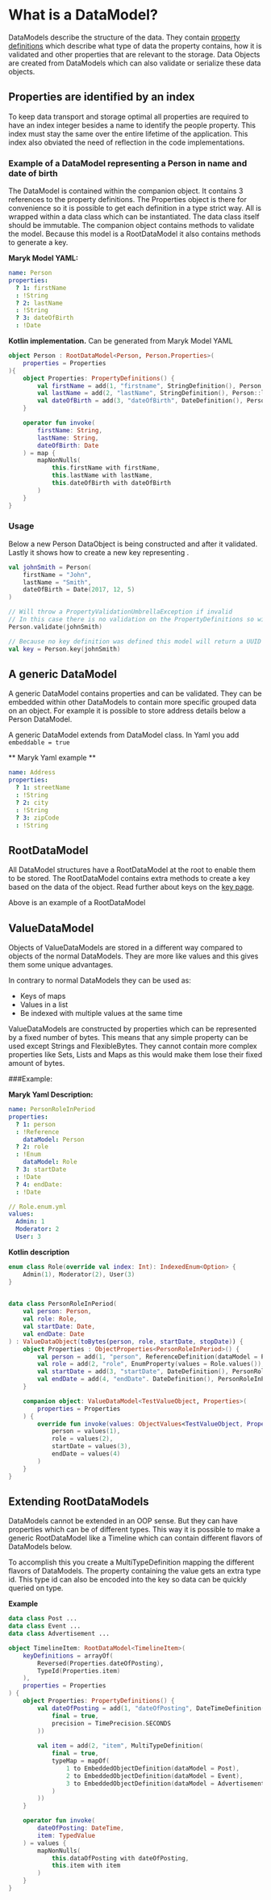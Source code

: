 # What is a DataModel?
DataModels describe the structure of the data. They contain 
[property definitions](properties/properties.md) which describe what type of data the 
property contains, how it is validated and other properties that are relevant to the 
storage. Data Objects are created from DataModels which can also validate or serialize
these data objects.  

## Properties are identified by an index
To keep data transport and storage optimal all properties are required to
have an index integer besides a name to identify the people property. This index
must stay the same over the entire lifetime of the application. This index also
obviated the need of reflection in the code implementations.

### Example of a DataModel representing a Person in name and date of birth
The DataModel is contained within the companion object. It contains 3 references to the
property definitions. The Properties object is there for convenience so it is possible 
to get each definition in a type strict way. All is wrapped within a data class which 
can be instantiated. The data class itself should be immutable. The companion object
contains methods to validate the model. Because this model is a RootDataModel it also
contains methods to generate a key.

**Maryk Model YAML:**
```yaml
name: Person
properties:
  ? 1: firstName
  : !String
  ? 2: lastName
  : !String
  ? 3: dateOfBirth
  : !Date
```

**Kotlin implementation.** Can be generated from Maryk Model YAML
```kotlin
object Person : RootDataModel<Person, Person.Properties>(
    properties = Properties
){ 
    object Properties: PropertyDefinitions() {
        val firstName = add(1, "firstname", StringDefinition(), Person::firstName)
        val lastName = add(2, "lastName", StringDefinition(), Person::lastName)
        val dateOfBirth = add(3, "dateOfBirth", DateDefinition(), Person::dateOfBirth)
    }

    operator fun invoke(
        firstName: String,
        lastName: String,
        dateOfBirth: Date
    ) = map {
        mapNonNulls(
            this.firstName with firstName,
            this.lastName with lastName,
            this.dateOfBirth with dateOfBirth
        )
    }
}
```

### Usage
Below a new Person DataObject is being constructed and after it validated. Lastly 
it shows how to create a new key representing . 

```kotlin
val johnSmith = Person(
    firstName = "John",
    lastName = "Smith",
    dateOfBirth = Date(2017, 12, 5)
)

// Will throw a PropertyValidationUmbrellaException if invalid
// In this case there is no validation on the PropertyDefinitions so will succeed
Person.validate(johnSmith) 

// Because no key definition was defined this model will return a UUID based key
val key = Person.key(johnSmith)
```

## A generic DataModel
A generic DataModel contains properties and can be validated. They can be embedded
within other DataModels to contain more specific grouped data on an object. For example
it is possible to store address details below a Person DataModel. 

A generic DataModel extends from DataModel class. In Yaml you add ```embeddable = true```

** Maryk Yaml example **

```yaml
name: Address
properties:
  ? 1: streetName
  : !String
  ? 2: city
  : !String
  ? 3: zipCode
  : !String
```

## RootDataModel
All DataModel structures have a RootDataModel at the root to enable them to be stored.
The RootDataModel contains extra methods to create a key based on the data of the
object. Read further about keys on the [key page](key.md).
 
Above is an example of a RootDataModel

## ValueDataModel
Objects of ValueDataModels are stored in a different way compared to objects of the
normal DataModels. They are more like values and this gives them some unique 
 advantages.
 
 In contrary to normal DataModels they can be used as:
 - Keys of maps
 - Values in a list
 - Be indexed with multiple values at the same time
 
ValueDataModels are constructed by properties which can be represented by a fixed number
of bytes. This means that any simple property can be used except Strings and
FlexibleBytes. They cannot contain more complex properties like Sets, Lists and Maps as
this would make them lose their fixed amount of bytes.
 
###Example:
 
**Maryk Yaml Description:**
```yaml
name: PersonRoleInPeriod
properties:
  ? 1: person
  : !Reference
    dataModel: Person
  ? 2: role
  : !Enum
    dataModel: Role
  ? 3: startDate
  : !Date
  ? 4: endDate:
  : !Date
```
 
```yaml
// Role.enum.yml
values:
  Admin: 1
  Moderator: 2
  User: 3
```
 
**Kotlin description** 

```kotlin
enum class Role(override val index: Int): IndexedEnum<Option> {
    Admin(1), Moderator(2), User(3)
}

 
data class PersonRoleInPeriod(
    val person: Person,
    val role: Role,
    val startDate: Date,
    val endDate: Date
) : ValueDataObject(toBytes(person, role, startDate, stopDate)) {
    object Properties : ObjectProperties<PersonRoleInPeriod>() {
        val person = add(1, "person", ReferenceDefinition(dataModel = Person), PersonRoleInPeriod::person)
        val role = add(2, "role", EnumProperty(values = Role.values()), PersonRoleInPeriod::role)
        val startDate = add(3, "startDate", DateDefinition(), PersonRoleInPeriod::startDate)
        val endDate = add(4, "endDate". DateDefinition(), PersonRoleInPeriod::endDate)
    }

    companion object: ValueDataModel<TestValueObject, Properties>(
        properties = Properties
    ) {
        override fun invoke(values: ObjectValues<TestValueObject, Properties>) = TestValueObject(
            person = values(1),
            role = values(2),
            startDate = values(3),
            endDate = values(4)
        )
    }
}
```

## Extending RootDataModels

DataModels cannot be extended in an OOP sense. But they can have properties which
can be of different types. This way it is possible to make a generic RootDataModel
like a Timeline which can contain different flavors of DataModels below. 

To accomplish this you create a MultiTypeDefinition mapping the different flavors 
of DataModels. The property containing the value gets an extra type id. This type id
can also be encoded into the key so data can be quickly queried on type. 

**Example**

```kotlin
data class Post ...
data class Event ...
data class Advertisement ...

object TimelineItem: RootDataModel<TimelineItem>(
    keyDefinitions = arrayOf(
        Reversed(Properties.dateOfPosting),
        TypeId(Properties.item)
    ),
    properties = Properties
) {
    object Properties: PropertyDefinitions() {
        val dateOfPosting = add(1, "dateOfPosting", DateTimeDefinition(
            final = true,
            precision = TimePrecision.SECONDS
        ))
        
        val item = add(2, "item", MultiTypeDefinition(
            final = true,
            typeMap = mapOf(
                1 to EmbeddedObjectDefinition(dataModel = Post),
                2 to EmbeddedObjectDefinition(dataModel = Event),
                3 to EmbeddedObjectDefinition(dataModel = Advertisement)
            )
        ))
    }

    operator fun invoke(
        dateOfPosting: DateTime,
        item: TypedValue
    ) = values {
        mapNonNulls(
            this.dataOfPosting with dateOfPosting,
            this.item with item
        )
    }
}
```
